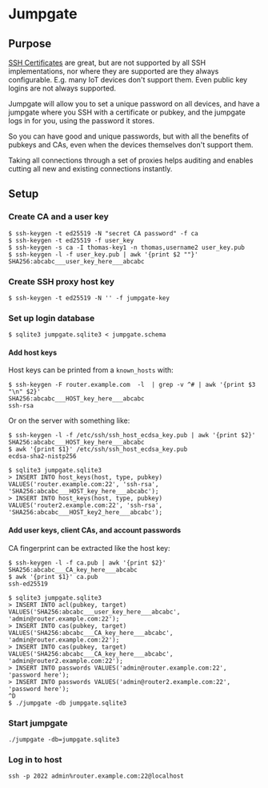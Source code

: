 # Jumpgate

## Purpose

[SSH Certificates](https://blog.habets.se/2011/07/OpenSSH-certificates.html) are
great, but are not supported by all SSH implementations, nor where they are
supported are they always configurable. E.g. many IoT devices don't support
them. Even public key logins are not always supported.

Jumpgate will allow you to set a unique password on all devices, and have a
jumpgate where you SSH with a certificate or pubkey, and the jumpgate logs in
for you, using the password it stores.

So you can have good and unique passwords, but with all the benefits of pubkeys
and CAs, even when the devices themselves don't support them.

Taking all connections through a set of proxies helps auditing and enables
cutting all new and existing connections instantly.

## Setup

### Create CA and a user key

```
$ ssh-keygen -t ed25519 -N "secret CA password" -f ca
$ ssh-keygen -t ed25519 -f user_key
$ ssh-keygen -s ca -I thomas-key1 -n thomas,username2 user_key.pub
$ ssh-keygen -l -f user_key.pub | awk '{print $2 ""}'
SHA256:abcabc___user_key_here___abcabc
```

### Create SSH proxy host key

```
$ ssh-keygen -t ed25519 -N '' -f jumpgate-key
```

### Set up login database

```
$ sqlite3 jumpgate.sqlite3 < jumpgate.schema
```

#### Add host keys

Host keys can be printed from a `known_hosts` with:

```
$ ssh-keygen -F router.example.com  -l  | grep -v ^# | awk '{print $3 "\n" $2}'
SHA256:abcabc___HOST_key_here___abcabc
ssh-rsa
```

Or on the server with something like:

```
$ ssh-keygen -l -f /etc/ssh/ssh_host_ecdsa_key.pub | awk '{print $2}'
SHA256:abcabc___HOST_key_here___abcabc
$ awk '{print $1}' /etc/ssh/ssh_host_ecdsa_key.pub
ecdsa-sha2-nistp256
```

```
$ sqlite3 jumpgate.sqlite3
> INSERT INTO host_keys(host, type, pubkey) VALUES('router.example.com:22', 'ssh-rsa', 'SHA256:abcabc___HOST_key_here___abcabc');
> INSERT INTO host_keys(host, type, pubkey) VALUES('router2.example.com:22', 'ssh-rsa', 'SHA256:abcabc___HOST_key2_here___abcabc');
```

#### Add user keys, client CAs, and account passwords

CA fingerprint can be extracted like the host key:

```
$ ssh-keygen -l -f ca.pub | awk '{print $2}'
SHA256:abcabc___CA_key_here___abcabc
$ awk '{print $1}' ca.pub
ssh-ed25519
```

```
$ sqlite3 jumpgate.sqlite3
> INSERT INTO acl(pubkey, target) VALUES('SHA256:abcabc___user_key_here___abcabc', 'admin@router.example.com:22');
> INSERT INTO cas(pubkey, target) VALUES('SHA256:abcabc___CA_key_here___abcabc', 'admin@router.example.com:22');
> INSERT INTO cas(pubkey, target) VALUES('SHA256:abcabc___CA_key_here___abcabc', 'admin@router2.example.com:22');
> INSERT INTO passwords VALUES('admin@router.example.com:22', 'password here');
> INSERT INTO passwords VALUES('admin@router2.example.com:22', 'password here');
^D
$ ./jumpgate -db jumpgate.sqlite3
```

### Start jumpgate

```
./jumpgate -db=jumpgate.sqlite3
```

### Log in to host

```
ssh -p 2022 admin%router.example.com:22@localhost
```
